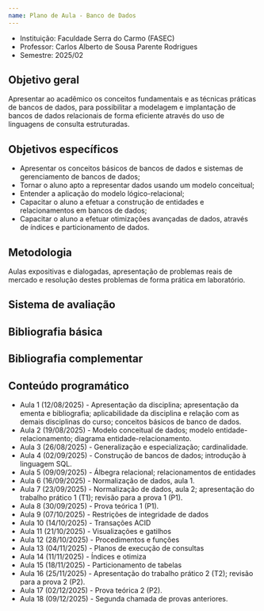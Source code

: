 ```yaml
---
name: Plano de Aula - Banco de Dados
---
```


* Instituição: Faculdade Serra do Carmo (FASEC)
* Professor: Carlos Alberto de Sousa Parente Rodrigues
* Semestre: 2025/02

## Objetivo geral
Apresentar ao acadêmico os conceitos fundamentais e as técnicas práticas de bancos de dados, para possibilitar a
modelagem e implantação de bancos de dados relacionais de forma eficiente através do uso de linguagens de consulta 
estruturadas.

## Objetivos específicos
* Apresentar os conceitos básicos de bancos de dados e sistemas de gerenciamento de bancos de dados;
* Tornar o aluno apto a representar dados usando um modelo conceitual;
* Entender a aplicação do modelo lógico-relacional;
* Capacitar o aluno a efetuar a construção de entidades e relacionamentos em bancos de dados;
* Capacitar o aluno a efetuar otimizações avançadas de dados, através de índices e particionamento de dados.

## Metodologia
Aulas expositivas e dialogadas,  apresentação de problemas reais de mercado e resolução destes problemas de forma
prática em laboratório.

## Sistema de avaliação

## Bibliografia básica

## Bibliografia complementar

## Conteúdo programático
* Aula 1 (12/08/2025) - Apresentação da disciplina; apresentação da ementa e bibliografia; aplicabilidade da disciplina e relação com as demais disciplinas do curso; conceitos básicos de banco de dados.
* Aula 2 (19/08/2025) - Modelo conceitual de dados; modelo entidade-relacionamento; diagrama entidade-relacionamento.
* Aula 3 (26/08/2025) - Generalização e especialização; cardinalidade.
* Aula 4 (02/09/2025) - Construção de bancos de dados; introdução à linguagem SQL.
* Aula 5 (09/09/2025) - Álbegra relacional; relacionamentos de entidades
* Aula 6 (16/09/2025) - Normalização de dados, aula 1.
* Aula 7 (23/09/2025) - Normalização de dados, aula 2; apresentação do trabalho prático 1 (T1); revisão para a prova 1 (P1).
* Aula 8 (30/09/2025) - Prova teórica 1 (P1).
* Aula 9 (07/10/2025) - Restrições de integridade de dados
* Aula 10 (14/10/2025) - Transações ACID
* Aula 11 (21/10/2025) - Visualizações e gatilhos
* Aula 12 (28/10/2025) - Procedimentos e funções
* Aula 13 (04/11/2025) - Planos de execução de consultas
* Aula 14 (11/11/2025) - Índices e otimiza
* Aula 15 (18/11/2025) - Particionamento de tabelas
* Aula 16 (25/11/2025) - Apresentação do trabalho prático 2 (T2); revisão para a prova 2 (P2).
* Aula 17 (02/12/2025) - Prova teórica 2 (P2).
* Aula 18 (09/12/2025) - Segunda chamada de provas anteriores.
